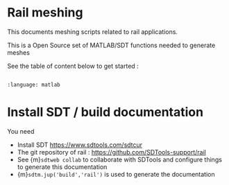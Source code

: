 ```{include} ./header.md
```
# Rail meshing

This documents meshing scripts related to rail applications.

This is a Open Source set of MATLAB/SDT functions needed to generate meshes 

See the table of content below to get started :

```{tableofcontents}
```

```{role} m(code)
:language: matlab
```

# Install SDT / build documentation

You need 
- Install SDT https://www.sdtools.com/sdtcur
- The git repository of rail : https://github.com/SDTools-support/rail
- See {m}`sdtweb collab` to collaborate with SDTools and configure things to generate this documentation 
- {m}`sdtm.jup('build','rail')` is used to generate the documentation 

